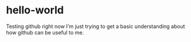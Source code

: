 # hello-world
Testing github
right now I'm just trying to get a basic understanding about how github can be useful to me.
